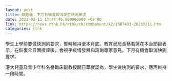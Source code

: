```yaml
---
layout: post
title: 蔡若蓮︰下月有機會取消學生快測要求
date: 2023-02-11 17:44:46.000000000 +08:00
link: https://news.rthk.hk/rthk/ch/component/k2/1687493-20230211.htm
categories: rthk
---
```


學生上學前要做快測的要求，暫時維持至本月底。教育局局長蔡若蓮在本台節目表示，在恢復全日面授課後，會視乎疫情發展和諮詢專家意見，下月有機會取消快測要求。

港大兒童及青少年科名譽臨床副教授關日華就認為，學生做快測的要求，應再維持一段時間。
